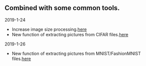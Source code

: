 ## Combined with some common tools.

2019-1-24
- Increase image size processing.[here](https://github.com/Lornatang/pytorch/blob/master/tools/resize.py)
- New function of extracting pictures from CIFAR files.[here](https://github.com/Lornatang/pytorch/blob/master/tools/unpack_cifar.py)

2019-1-26
- New function of extracting pictures from MNIST/FashionMNIST files.[here](https://github.com/Lornatang/pytorch/blob/master/tools/unpack_mnist.py)